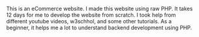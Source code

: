 This is an eCommerce website. I made this website using raw PHP. It takes 12 days for me to develop the website from scratch. I took help from different youtube videos, w3schhol, and some other tutorials. As a beginner, it helps me a lot to understand backend development using PHP.
